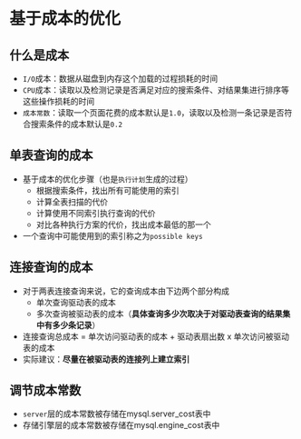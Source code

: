 # 基于成本的优化

## 什么是成本

- `I/O`成本：数据从磁盘到内存这个加载的过程损耗的时间
- `CPU`成本：读取以及检测记录是否满足对应的搜索条件、对结果集进行排序等这些操作损耗的时间
- `成本常数`：读取一个页面花费的成本默认是`1.0`，读取以及检测一条记录是否符合搜索条件的成本默认是`0.2`

## 单表查询的成本

- 基于成本的优化步骤（也是`执行计划`生成的过程）
  - 根据搜索条件，找出所有可能使用的索引
  - 计算全表扫描的代价
  - 计算使用不同索引执行查询的代价
  - 对比各种执行方案的代价，找出成本最低的那一个
- 一个查询中可能使用到的索引称之为`possible keys`

## 连接查询的成本

- 对于两表连接查询来说，它的查询成本由下边两个部分构成
  - 单次查询驱动表的成本
  - 多次查询被驱动表的成本（**具体查询多少次取决于对驱动表查询的结果集中有多少条记录**）
- 连接查询总成本 = 单次访问驱动表的成本 + 驱动表扇出数 x 单次访问被驱动表的成本
- 实际建议：**尽量在被驱动表的连接列上建立索引**

## 调节成本常数

- `server`层的成本常数被存储在mysql.server_cost表中
- 存储引擎层的成本常数被存储在mysql.engine_cost表中
